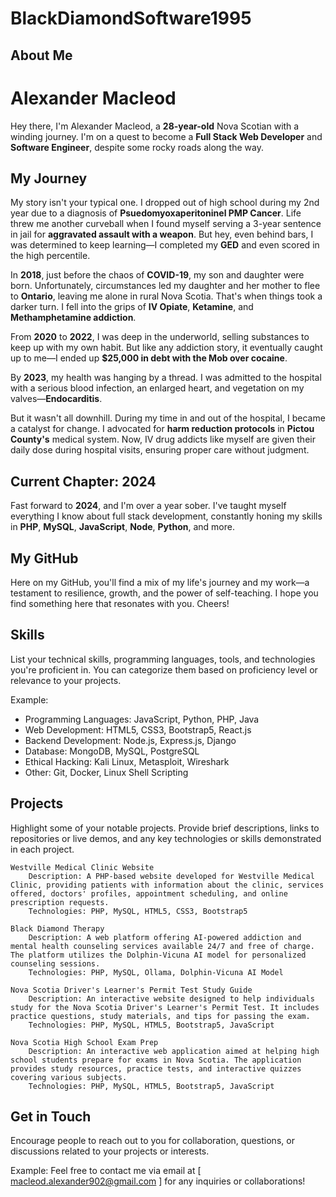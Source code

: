 # BlackDiamondSoftware1995

## About Me
# Alexander Macleod

Hey there, I'm Alexander Macleod, a **28-year-old** Nova Scotian with a winding journey. I'm on a quest to become a **Full Stack Web Developer** and **Software Engineer**, despite some rocky roads along the way.

## My Journey

My story isn't your typical one. I dropped out of high school during my 2nd year due to a diagnosis of **Psuedomyoxaperitoninel PMP Cancer**. Life threw me another curveball when I found myself serving a 3-year sentence in jail for **aggravated assault with a weapon**. But hey, even behind bars, I was determined to keep learning—I completed my **GED** and even scored in the high percentile.

In **2018**, just before the chaos of **COVID-19**, my son and daughter were born. Unfortunately, circumstances led my daughter and her mother to flee to **Ontario**, leaving me alone in rural Nova Scotia. That's when things took a darker turn. I fell into the grips of **IV Opiate**, **Ketamine**, and **Methamphetamine addiction**.

From **2020** to **2022**, I was deep in the underworld, selling substances to keep up with my own habit. But like any addiction story, it eventually caught up to me—I ended up **$25,000 in debt with the Mob over cocaine**.

By **2023**, my health was hanging by a thread. I was admitted to the hospital with a serious blood infection, an enlarged heart, and vegetation on my valves—**Endocarditis**.

But it wasn't all downhill. During my time in and out of the hospital, I became a catalyst for change. I advocated for **harm reduction protocols** in **Pictou County's** medical system. Now, IV drug addicts like myself are given their daily dose during hospital visits, ensuring proper care without judgment.

## Current Chapter: 2024

Fast forward to **2024**, and I'm over a year sober. I've taught myself everything I know about full stack development, constantly honing my skills in **PHP**, **MySQL**, **JavaScript**, **Node**, **Python**, and more.

## My GitHub

Here on my GitHub, you'll find a mix of my life's journey and my work—a testament to resilience, growth, and the power of self-teaching. I hope you find something here that resonates with you. Cheers!



## Skills

List your technical skills, programming languages, tools, and technologies you're proficient in. You can categorize them based on proficiency level or relevance to your projects.

Example:
- Programming Languages: JavaScript, Python, PHP, Java
- Web Development: HTML5, CSS3, Bootstrap5, React.js
- Backend Development: Node.js, Express.js, Django
- Database: MongoDB, MySQL, PostgreSQL
- Ethical Hacking: Kali Linux, Metasploit, Wireshark
- Other: Git, Docker, Linux Shell Scripting

## Projects

Highlight some of your notable projects. Provide brief descriptions, links to repositories or live demos, and any key technologies or skills demonstrated in each project.


    Westville Medical Clinic Website
        Description: A PHP-based website developed for Westville Medical Clinic, providing patients with information about the clinic, services offered, doctors' profiles, appointment scheduling, and online prescription requests.
        Technologies: PHP, MySQL, HTML5, CSS3, Bootstrap5

    Black Diamond Therapy
        Description: A web platform offering AI-powered addiction and mental health counseling services available 24/7 and free of charge. The platform utilizes the Dolphin-Vicuna AI model for personalized counseling sessions.
        Technologies: PHP, MySQL, Ollama, Dolphin-Vicuna AI Model

    Nova Scotia Driver's Learner's Permit Test Study Guide
        Description: An interactive website designed to help individuals study for the Nova Scotia Driver's Learner's Permit Test. It includes practice questions, study materials, and tips for passing the exam.
        Technologies: PHP, MySQL, HTML5, Bootstrap5, JavaScript

    Nova Scotia High School Exam Prep
        Description: An interactive web application aimed at helping high school students prepare for exams in Nova Scotia. The application provides study resources, practice tests, and interactive quizzes covering various subjects.
        Technologies: PHP, MySQL, HTML5, Bootstrap5, JavaScript





## Get in Touch

Encourage people to reach out to you for collaboration, questions, or discussions related to your projects or interests.

Example:
Feel free to contact me via email at [ macleod.alexander902@gmail.com ] for any inquiries or collaborations!


